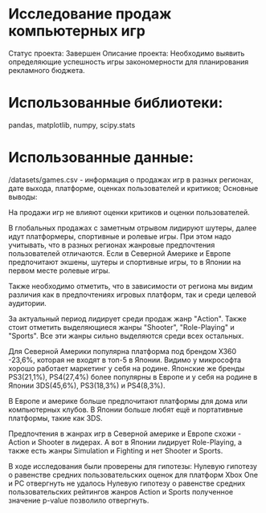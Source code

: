 # Исследование продаж компьютерных игр
Статус проекта: Завершен
Описание проекта:
Необходимо выявить определяющие успешность игры закономерности для планирования рекламного бюджета.


# Использованные библиотеки:
pandas, matplotlib, numpy, scipy.stats


# Использованные данные:
/datasets/games.csv - информация о продажах игр в разных регионах, дате выхода, платформе, оценках пользователей и критиков;
Основные выводы:

На продажи игр не влияют оценки критиков и оценки пользователей.

В глобальных продажах с заметным отрывом лидируют шутеры, далее идут платформеры, спортивные и ролевые игры. При этом надо учитывать, что в разных регионах жанровые предпочтения пользователей отличаются. Если в Северной Америке и Европе предпочитают экшены, шутеры и спортивные игры, то в Японии на первом месте ролевые игры.

Также необходимо отметить, что в зависимости от региона мы видим различия как в предпочтениях игровых платформ, так и среди целевой аудитории.

За актуальный период лидирует среди продаж жанр "Action". Также стоит отметить выделяющиеся жанры "Shooter", "Role-Playing" и "Sports". Все эти жанры сильно выделяются среди всех остальных.

Для Северной Америки популярна платформа под брендом X360 -23,6%, которая не входят в топ-5 в Японии. Видимо у микрософта хорошо работает маркетинг у себя на родине. Японские же бренды PS3(21,1%), PS4(27,4%) более популярны в Европе и у себя на родине в Японии 3DS(45,6%), PS3(18,3%) и PS4(8,3%).

В Европе и америке больше предпочитают платформы для дома или компьютерных клубов. В Японии больше любят ещё и портативные платформы, такие как 3DS.

Предпочтения в жанрах игр в Северной америке и Европе схожи - Action и Shooter в лидерах. А вот в Японии лидирует Role-Playing, а также есть жанры Simulation и Fighting и нет Shooter и Sports. 

В ходе исследования были проверены для гипотезы: Нулевую гипотезу о равенстве средних пользовательских оценок для платформ Xbox One и PC отвергнуть не удалось Нулевую гипотезу о равенстве средних пользовательских рейтингов жанров Action и Sports полученное значение p-value позволило отвергнуть.

